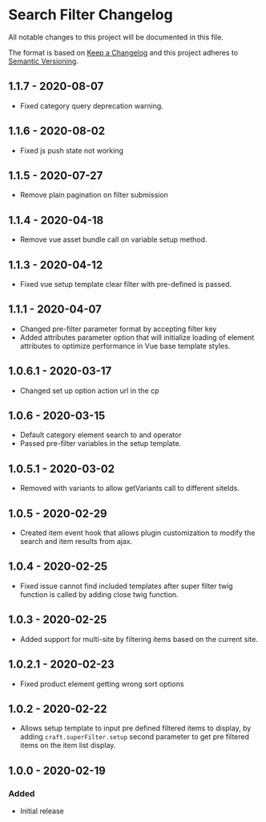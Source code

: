 # Search Filter Changelog

All notable changes to this project will be documented in this file.

The format is based on [Keep a Changelog](http://keepachangelog.com/) and this project adheres to [Semantic Versioning](http://semver.org/).

## 1.1.7 - 2020-08-07
- Fixed category query deprecation warning.

## 1.1.6 - 2020-08-02
- Fixed js push state not working

## 1.1.5 - 2020-07-27
- Remove plain pagination on filter submission

## 1.1.4 - 2020-04-18
- Remove vue asset bundle call on variable setup method.

## 1.1.3 - 2020-04-12
- Fixed vue setup template clear filter with pre-defined is passed.

## 1.1.1 - 2020-04-07
- Changed pre-filter parameter format by accepting filter key
- Added attributes parameter option that will initialize loading of element attributes to optimize performance 
in Vue base template styles.

## 1.0.6.1 - 2020-03-17
- Changed set up option action url in the cp

## 1.0.6 - 2020-03-15
- Default category element search to and operator
- Passed pre-filter variables in the setup template.

## 1.0.5.1 - 2020-03-02
- Removed with variants to allow getVariants call to different siteIds.

## 1.0.5 - 2020-02-29
- Created item event hook that allows plugin customization to modify the search and item results from ajax.

## 1.0.4 - 2020-02-25
- Fixed issue cannot find included templates after super filter twig function is called by adding close twig function.

## 1.0.3 - 2020-02-25
- Added support for multi-site by filtering items based on the current site.

## 1.0.2.1 - 2020-02-23
- Fixed product element getting wrong sort options

## 1.0.2 - 2020-02-22
- Allows setup template to input pre defined filtered items to display, by adding `craft.superFilter.setup` 
second parameter to get pre filtered items on the item list display.

## 1.0.0 - 2020-02-19
### Added
- Initial release






